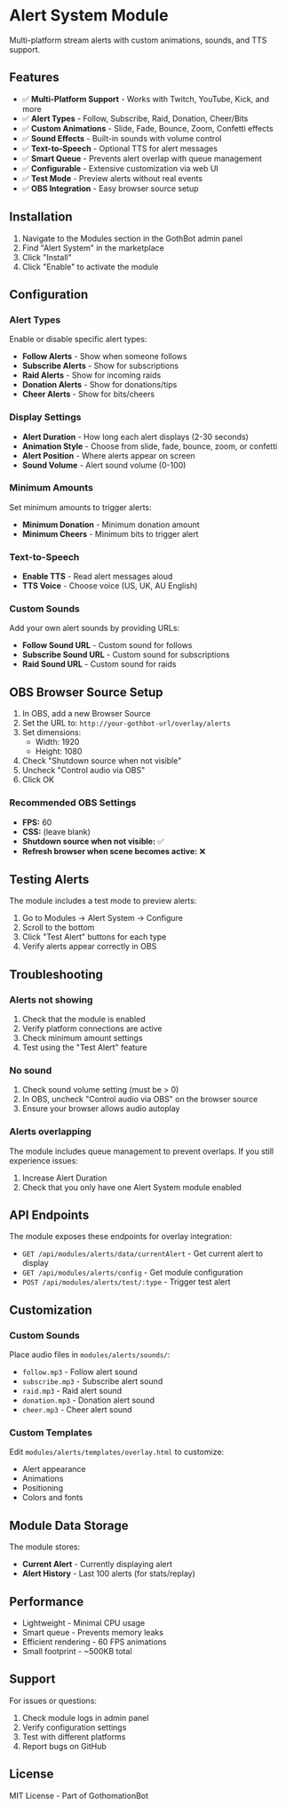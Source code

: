 # Alert System Module

Multi-platform stream alerts with custom animations, sounds, and TTS support.

## Features

- ✅ **Multi-Platform Support** - Works with Twitch, YouTube, Kick, and more
- ✅ **Alert Types** - Follow, Subscribe, Raid, Donation, Cheer/Bits
- ✅ **Custom Animations** - Slide, Fade, Bounce, Zoom, Confetti effects
- ✅ **Sound Effects** - Built-in sounds with volume control
- ✅ **Text-to-Speech** - Optional TTS for alert messages
- ✅ **Smart Queue** - Prevents alert overlap with queue management
- ✅ **Configurable** - Extensive customization via web UI
- ✅ **Test Mode** - Preview alerts without real events
- ✅ **OBS Integration** - Easy browser source setup

## Installation

1. Navigate to the Modules section in the GothBot admin panel
2. Find "Alert System" in the marketplace
3. Click "Install"
4. Click "Enable" to activate the module

## Configuration

### Alert Types

Enable or disable specific alert types:
- **Follow Alerts** - Show when someone follows
- **Subscribe Alerts** - Show for subscriptions
- **Raid Alerts** - Show for incoming raids
- **Donation Alerts** - Show for donations/tips
- **Cheer Alerts** - Show for bits/cheers

### Display Settings

- **Alert Duration** - How long each alert displays (2-30 seconds)
- **Animation Style** - Choose from slide, fade, bounce, zoom, or confetti
- **Alert Position** - Where alerts appear on screen
- **Sound Volume** - Alert sound volume (0-100)

### Minimum Amounts

Set minimum amounts to trigger alerts:
- **Minimum Donation** - Minimum donation amount
- **Minimum Cheers** - Minimum bits to trigger alert

### Text-to-Speech

- **Enable TTS** - Read alert messages aloud
- **TTS Voice** - Choose voice (US, UK, AU English)

### Custom Sounds

Add your own alert sounds by providing URLs:
- **Follow Sound URL** - Custom sound for follows
- **Subscribe Sound URL** - Custom sound for subscriptions
- **Raid Sound URL** - Custom sound for raids

## OBS Browser Source Setup

1. In OBS, add a new Browser Source
2. Set the URL to: `http://your-gothbot-url/overlay/alerts`
3. Set dimensions:
   - Width: 1920
   - Height: 1080
4. Check "Shutdown source when not visible"
5. Uncheck "Control audio via OBS"
6. Click OK

### Recommended OBS Settings

- **FPS:** 60
- **CSS:** (leave blank)
- **Shutdown source when not visible:** ✅
- **Refresh browser when scene becomes active:** ❌

## Testing Alerts

The module includes a test mode to preview alerts:

1. Go to Modules → Alert System → Configure
2. Scroll to the bottom
3. Click "Test Alert" buttons for each type
4. Verify alerts appear correctly in OBS

## Troubleshooting

### Alerts not showing

1. Check that the module is enabled
2. Verify platform connections are active
3. Check minimum amount settings
4. Test using the "Test Alert" feature

### No sound

1. Check sound volume setting (must be > 0)
2. In OBS, uncheck "Control audio via OBS" on the browser source
3. Ensure your browser allows audio autoplay

### Alerts overlapping

The module includes queue management to prevent overlaps. If you still experience issues:
1. Increase Alert Duration
2. Check that you only have one Alert System module enabled

## API Endpoints

The module exposes these endpoints for overlay integration:

- `GET /api/modules/alerts/data/currentAlert` - Get current alert to display
- `GET /api/modules/alerts/config` - Get module configuration
- `POST /api/modules/alerts/test/:type` - Trigger test alert

## Customization

### Custom Sounds

Place audio files in `modules/alerts/sounds/`:
- `follow.mp3` - Follow alert sound
- `subscribe.mp3` - Subscribe alert sound
- `raid.mp3` - Raid alert sound
- `donation.mp3` - Donation alert sound
- `cheer.mp3` - Cheer alert sound

### Custom Templates

Edit `modules/alerts/templates/overlay.html` to customize:
- Alert appearance
- Animations
- Positioning
- Colors and fonts

## Module Data Storage

The module stores:
- **Current Alert** - Currently displaying alert
- **Alert History** - Last 100 alerts (for stats/replay)

## Performance

- Lightweight - Minimal CPU usage
- Smart queue - Prevents memory leaks
- Efficient rendering - 60 FPS animations
- Small footprint - ~500KB total

## Support

For issues or questions:
1. Check module logs in admin panel
2. Verify configuration settings
3. Test with different platforms
4. Report bugs on GitHub

## License

MIT License - Part of GothomationBot
